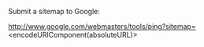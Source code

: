 Submit a sitemap to Google:

http://www.google.com/webmasters/tools/ping?sitemap=<encodeURIComponent(absoluteURL)>
